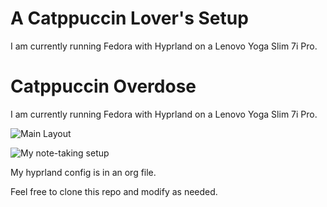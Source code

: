 # A Catppuccin Lover's Setup

I am currently running Fedora with Hyprland on a Lenovo Yoga Slim 7i Pro.

# Catppuccin Overdose

I am currently running Fedora with Hyprland on a Lenovo Yoga Slim 7i Pro.

![Main Layout](/assets/main.png)

![My note-taking setup](/assets/emacs-org.png)

My hyprland config is in an org file.

Feel free to clone this repo and modify as needed.
